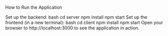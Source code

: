 How to Run the Application

Set up the backend:
bash
cd server
npm install
npm start
Set up the frontend (in a new terminal):
bash
cd client
npm install
npm start
Open your browser to http://localhost:3000 to see the application in action.
